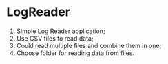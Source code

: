 # LogReader

1. Simple Log Reader application;
2. Use CSV files to read data;
3. Could read multiple files and combine them in one;
4. Choose folder for reading data from files.